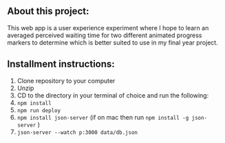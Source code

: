 ## About this project:

This web app is a user experience experiment where I hope to learn an averaged perceived waiting time for two different animated progress markers to determine which is better suited to use in my final year project.

## Installment instructions:

1. Clone repository to your computer
2. Unzip
3. CD to the directory in your terminal of choice and run the following:
4. `npm install`
5. `npm run deploy`
6. `npm install json-server` (if on mac then run `npm install -g json-server` )
7. `json-server --watch p:3000 data/db.json`
